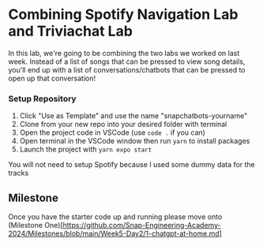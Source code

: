 # Combining Spotify Navigation Lab and Triviachat Lab

In this lab, we're going to be combining the two labs we worked on last week. Instead of a list of songs that can be pressed to view song details, you'll end up with a list of conversations/chatbots that can be pressed to open up that conversation!

### Setup Repository
1. Click "Use as Template" and use the name "snapchatbots-yourname"
2. Clone from your new repo into your desired folder with terminal
3. Open the project code in VSCode (use `code .` if you can)
4. Open terminal in the VSCode window then run `yarn` to install packages
5. Launch the project with `yarn expo start`

You will not need to setup Spotify because I used some dummy data for the tracks

## Milestone
Once you have the starter code up and running please move onto (Milestone One)[https://github.com/Snap-Engineering-Academy-2024/Milestones/blob/main/Week5-Day2/1-chatgpt-at-home.md]


